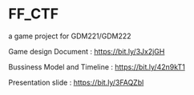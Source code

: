 # FF_CTF
a game project for GDM221/GDM222

Game design Document : https://bit.ly/3Jx2jGH

Bussiness Model and Timeline : https://bit.ly/42n9kT1

Presentation slide : https://bit.ly/3FAQZbl
